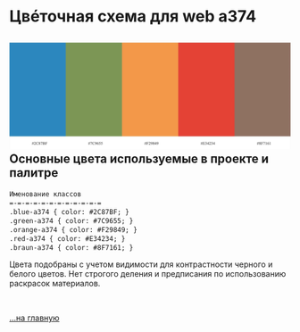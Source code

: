 <div class="navi"><nav id="navi"><!-- js --></nav></div>

# Цвéточная схема для web a374

![](/docs/assets/img/colors-a374ru.jpeg)
Основные цвета используемые в проекте и палитре
---

    Именование классов 
    =-=-=-=-=-=-=-=-=-=-=-=
    .blue-a374 { color: #2C87BF; }
    .green-a374 { color: #7C9655; }
    .orange-a374 { color: #F29849; }
    .red-a374 { color: #E34234; }
    .braun-a374 { color: #8F7161; }


Цвета подобраны с учетом видимости для контрастности черного и белого цветов. 
Нет строгого деления и предписания по использованию раскрасок материалов.

<br>

[…на главную](/)

<br>

<script src="assets/js/navi.js"></script>